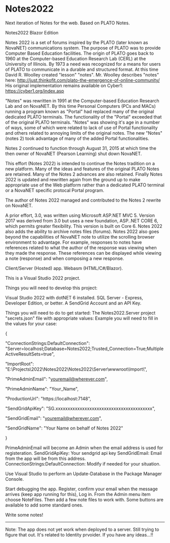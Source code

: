 # Notes2022
Next iteration of Notes for the web. Based on PLATO Notes.

Notes2022 Blazor Edition

Notes 2022 is a set of forums inspired by the PLATO (later known as NovaNET) communications system. The purpose of PLATO was to provide Computer Based Education facilities. The origin of PLATO goes back to 1960 at the Computer-based Education Research Lab (CERL) at the University of Illinois. By 1973 a need was recognized for a means for users of PLATO to communicate in a durable and structured format. At this time David R. Woolley created "lesson" "notes". Mr. Woolley describes "notes" here: http://just.thinkofit.com/plato-the-emergence-of-online-community/ His original implementation remains available on Cyber1: https://cyber1.org/index.asp

"Notes" was rewritten in 1991 at the Computer-based Education Research Lab and on NovaNET. By this time Personal Computers (PCs and MACs) running a program known as "Portal" had replaced many of the original dedicated PLATO terminals. The functionality of the "Portal" exceeded that of the original PLATO terminals. "Notes" was showing it's age in a number of ways, some of which were related to lack of use of Portal functionality and others related to annoying limits of the original notes. The new "Notes" (notes 2) took advantage of many of the added Portal functionalities.

Notes 2 continued to function through August 31, 2015 at which time the then owner of NovaNET (Pearson Learning) shut down NovaNET.

This effort (Notes 2022) is intended to continue the Notes tradition on a new platform. Many of the ideas and features of the original PLATO Notes are retained. Many of the Notes 2 advances are also retained. Finally Notes 2022 is updated and rewritten again from the ground up to make appropriate use of the Web platform rather than a dedicated PLATO terminal or a NovaNET specific protocal Portal program.

The author of Notes 2022 managed and contributed to the Notes 2 rewrite on NovaNET.

A prior effort, 3.0, was written using Microsoft ASP.NET MVC 5. Version 2017 was derived from 3.0 but uses a new foundation, ASP..NET CORE 6, which permits greater flexibility. This version is built on Core 6. Notes 2022 also adds the ability to archive notes files (forums).  Notes 2022 also goes beyond the capabilities of NovaNET note to utilize the scrolling browser environment to advantage. For example, responses to notes have references related to what the author of the response was viewing when they made the response.  These references can be displayed while viewing a note (response) and when composing a new response.

Client/Server (Hosted) app. Webasm (HTML/C#/Blazor).

This is a Visual Studio 2022 project.

Things you will need to develop this project:

Visual Studio 2022 with dotNET 6 installed.
SQL Server - Express, Developer Edition, or better.
A SendGrid Account and an API Key.

Things you will need to do to get started:
The Notes2022.Server project "secrets.json" file with appropriate values:
Example you will need to fill in the values for your case:

{

  "ConnectionStrings:DefaultConnection": "Server=localhost;Database=Notes2022;Trusted_Connection=True;MultipleActiveResultSets=true",
  
  "ImportRoot": "E:\\Projects\\2022\\Notes2022\\Notes2022\\Server\\wwwroot\\Import\\",
  
  "PrimeAdminEmail": "youremail@wherever.com",
  
  "PrimeAdminName": "Your_Name",
  
  "ProductionUrl": "https://localhost:7148",
  
  "SendGridApiKey": "SG.xxxxxxxxxxxxxxxxxxxxxxxxxxxxxxxxxxxxxxxx",
  
  "SendGridEmail": "youremail@wherever.com",
  
  "SendGridName": "Your Name on behalf of Notes 2022"
  
}

PrimeAdminEmail will become an Admin when the email address is used for registeration.
SendGridApiKey: Your sendgrid api key
SendGridEmail: Email from the app will be from this address.
ConnectionStrings:DefaultConnection: Modify if needed for your situation.

Use Visual Studio to perform an Update-Database in the Package Manager Console.

Start debugging the app.  Register, confirm your email when the message arrives (keep app running for this), Log in.
From the Admin menu item choose NoteFiles.  Then add a few note files to work with.  Some buttons are available to add some standard ones.

Write some notes!

--------------
Note:  The app does not yet work when deployed to a server.  Still trying to figure that out.  It's related to Identity prvoider.
If you have any ideas...!!

